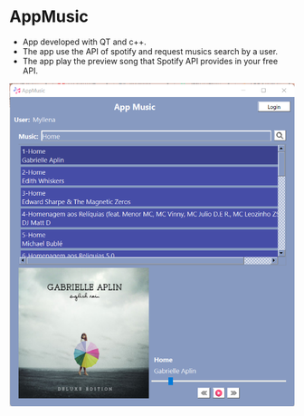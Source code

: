 # AppMusic

* App developed with QT and c++.
* The app use the API of spotify and request musics search by a user.
* The app play the preview song that Spotify API provides in your free API.

![alt text](https://github.com/MyllenaAPrado/AppMusic/blob/main/AppMusic/InitialScreen.png?raw=true)
